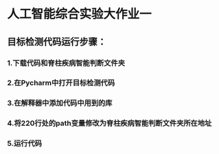 # 人工智能综合实验大作业一
## 目标检测代码运行步骤：

### 1.下载代码和脊柱疾病智能判断文件夹

### 2.在Pycharm中打开目标检测代码

### 3.在解释器中添加代码中用到的库

### 4.将220行处的path变量修改为脊柱疾病智能判断文件夹所在地址

### 5.运行代码
